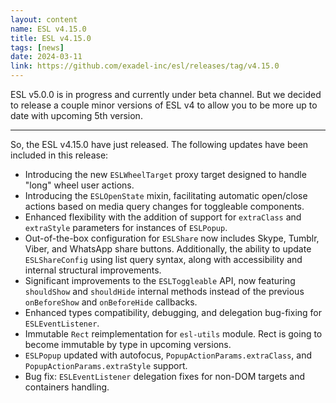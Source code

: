 ```yaml
---
layout: content
name: ESL v4.15.0
title: ESL v4.15.0
tags: [news]
date: 2024-03-11
link: https://github.com/exadel-inc/esl/releases/tag/v4.15.0
---
```


ESL v5.0.0 is in progress and currently under beta channel.
But we decided to release a couple minor versions of ESL v4 to allow you to be more up to date with upcoming 5th version.

---

So, the ESL v4.15.0 have just released. The following updates have been included in this release:

- Introducing the new `ESLWheelTarget` proxy target designed to handle "long" wheel user actions.
- Introducing the `ESLOpenState` mixin, facilitating automatic open/close actions based on media query changes for toggleable components.
- Enhanced flexibility with the addition of support for `extraClass` and `extraStyle` parameters for instances of `ESLPopup`.
- Out-of-the-box configuration for `ESLShare` now includes Skype, Tumblr, Viber, and WhatsApp share buttons. 
  Additionally, the ability to update `ESLShareConfig` using list query syntax, along with accessibility and internal structural improvements.
- Significant improvements to the `ESLToggleable` API, now featuring `shouldShow` and `shouldHide` internal methods instead 
  of the previous `onBeforeShow` and `onBeforeHide` callbacks.
- Enhanced types compatibility, debugging, and delegation bug-fixing for `ESLEventListener`.
- Immutable `Rect` reimplementation for `esl-utils` module. Rect is going to become immutable by type in upcoming versions.
- `ESLPopup` updated with autofocus, `PopupActionParams.extraClass`, and `PopupActionParams.extraStyle` support.
- Bug fix: `ESLEventListener` delegation fixes for non-DOM targets and containers handling.
